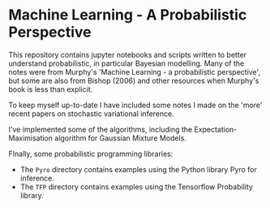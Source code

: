 # Machine Learning - A Probabilistic Perspective

This repository contains jupyter notebooks and scripts written to better understand
probabilistic, in particular Bayesian modelling. Many of the notes were from Murphy's 
'Machine Learning - a probabilistic perspective', but some are also from Bishop (2006) 
and other resources when Murphy's book is less than explicit.


To keep myself up-to-date I have included some notes I made on the 'more' recent papers on 
stochastic variational inference. 

I've implemented some of the algorithms, including the Expectation-Maximisation algorithm
for Gaussian Mixture Models.

FInally, some probabilistic programming libraries:
- The `Pyro` directory contains examples using the Python library Pyro for inference.
- The `TFP` directory contains examples using the Tensorflow Probability library. 
